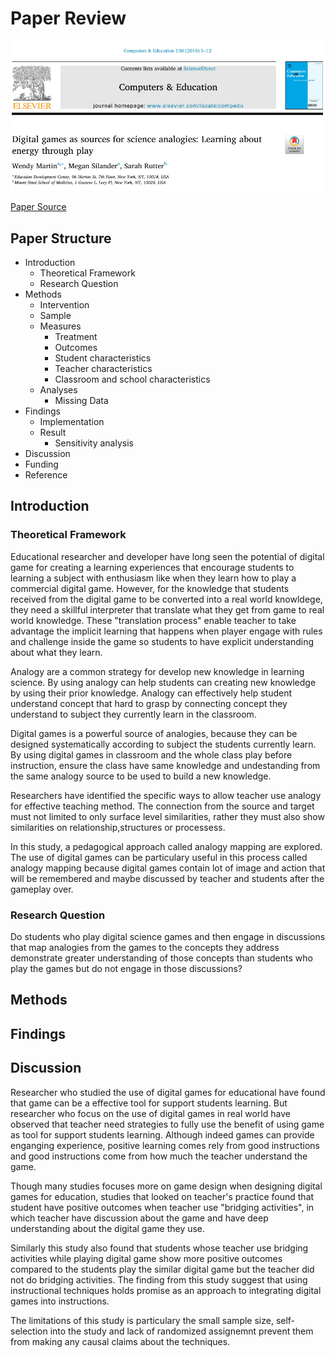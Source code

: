 # Paper Review

![Paper Preview](ss_jurnal.png)

[Paper Source](https://www.sciencedirect.com/science/article/pii/S0360131518302999)

## Paper Structure
* Introduction
    * Theoretical Framework
    * Research Question
* Methods
    * Intervention
    * Sample
    * Measures
        * Treatment
        * Outcomes
        * Student characteristics 
        * Teacher characteristics
        * Classroom and school characteristics
    * Analyses
        * Missing Data
* Findings
    * Implementation
    * Result
        * Sensitivity analysis
* Discussion
* Funding
* Reference

## Introduction
### Theoretical Framework
Educational researcher and developer have long seen the potential of digital game for creating a learning experiences that encourage students to learning a subject with enthusiasm like when they learn how to play a commercial digital game. However, for the knowledge that students received from the digital game to be converted into a real world knowldege, they need a skillful interpreter that translate what they get from game to real world knowledge. These "translation process" enable teacher to take advantage the implicit learning that happens when player engage with rules and  challenge inside the game so students to have explicit understanding about what they learn.

Analogy are a common strategy for develop new knowledge in learning science. By using analogy can help students can creating new knowledge by using their prior knowledge. Analogy can effectively help student understand concept that hard to grasp by connecting concept they understand to subject they currently learn in the classroom.

Digital games is a powerful source of analogies, because they can be designed systematically according to subject the students currently learn. By using digital games in classroom and the whole class play before instruction, ensure the class have same knowledge and undestanding from the same analogy source to be used to build a new knowledge.

Researchers have identified the specific ways to allow teacher use analogy for effective teaching method. The connection from the source and target must not limited to only surface level similarities, rather they must also show similarities on relationship,structures or processess.

In this study, a pedagogical approach called analogy mapping are explored. The use of digital games can be particulary useful in this process called analogy mapping because digital games contain lot of image and action that will be remembered and maybe discussed by teacher and students after the gameplay over.

### Research Question
Do students who play digital science games and then engage in discussions that map analogies from the games to the concepts they address demonstrate greater understanding of those concepts than students who play the games but do not engage in those discussions?

## Methods


## Findings


## Discussion
Researcher who studied the use of digital games for educational have found that game can be a effective tool for support students learning.
But researcher who focus on the use of digital games in real world have observed that teacher need strategies to fully use the benefit of using game as tool for support students learning. Although indeed games can provide enganging experience, positive learning comes rely from good instructions and good instructions come from how much the teacher understand the game.

Though many studies focuses more on game design when designing digital games for education, studies that looked on teacher's practice found that student have positive outcomes when teacher use "bridging activities", in which teacher have discussion about the game and have deep understanding about the digital game they use.

Similarly this study also found that students whose teacher use bridging activities while playing digital game show more positive outcomes compared to the students play the similar digital game but the teacher did not do bridging activities. The finding from this study suggest that using instructional techniques holds promise as an approach to integrating digital games into instructions.

The limitations of this study is particulary the small sample size, self-selection into the study and lack of randomized assignemnt prevent them from making any causal claims about the techniques.